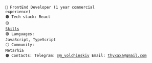 <code>🔴 FrontEnd Developer (1 year commercial experience)</code><br/>
<code>🟤 Tech stack: React</code><br/>
<code>🟡 [Skills](SKILLS.md)</code><br/>
<code>🟢 Languages: JavaScript, TypeScript</code><br/>
<code>⚪ Community: Metarhia</code><br/>
<code>🟠 Contacts:
   Telegram: [@m_volchinskiy](https://t.me/m_volchinskiy)
   Email: [thyxaxa@gmail.com](mailto:thyxaxas@gmail.com)
</code>
